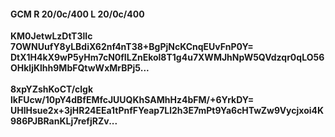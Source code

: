 #### GCM R 20/0c/400 L 20/0c/400
**KM0JetwLzDtT3lIc**<br/>**7OWNUufY8yLBdiX62nf4nT38+BgPjNcKCnqEUvFnP0Y=**<br/>**DtX1H4kX9wP5yHm7cN0fILZnEkol8T1g4u7XWMJhNpW5QVdzqr0qLO56OHkljKlhh9MbFQtwWxMrBPj5...**<br/><br/>
**8xpYZshKoCT/clgk**<br/>**lkFUcw/10pY4dBfEMfcJUUQKhSAMhHz4bFM/+6YrkDY=**<br/>**UHlHsue2x+3jHR24EEa1tPnfFYeap7Ll2h3E7mPt9Ya6cHTwZw9Vycjxoi4K986PJBRanKLj7refjRZv...**